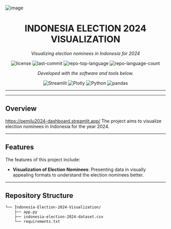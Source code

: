 ![image](https://github.com/Jolycky/DataVisualization-IDElection-2024/assets/126927999/66f81046-c358-4b6f-9850-33716d2c7b03)

<p align="center">
    <h1 align="center">INDONESIA ELECTION 2024 VISUALIZATION</h1>
</p>
<p align="center">
    <em>Visualizing election nominees in Indonesia for 2024</em>
</p>
<p align="center">
	<img src="https://img.shields.io/github/license/Jolycky/DataVisualization-IDElection-2024?style=flat&color=0080ff" alt="license">
	<img src="https://img.shields.io/github/last-commit/Jolycky/DataVisualization-IDElection-2024?style=flat&logo=git&logoColor=white&color=0080ff" alt="last-commit">
	<img src="https://img.shields.io/github/languages/top/Jolycky/DataVisualization-IDElection-2024?style=flat&color=0080ff" alt="repo-top-language">
	<img src="https://img.shields.io/github/languages/count/Jolycky/DataVisualization-IDElection-2024?style=flat&color=0080ff" alt="repo-language-count">
<p>
<p align="center">
		<em>Developed with the software and tools below.</em>
</p>
<p align="center">
	<img src="https://img.shields.io/badge/Streamlit-FF4B4B.svg?style=flat&logo=Streamlit&logoColor=white" alt="Streamlit">
	<img src="https://img.shields.io/badge/Plotly-3F4F75.svg?style=flat&logo=Plotly&logoColor=white" alt="Plotly">
	<img src="https://img.shields.io/badge/Python-3776AB.svg?style=flat&logo=Python&logoColor=white" alt="Python">
	<img src="https://img.shields.io/badge/pandas-150458.svg?style=flat&logo=pandas&logoColor=white" alt="pandas">
</p>
<hr>

---

## Overview
https://pemilu2024-dashboard.streamlit.app/
The project aims to visualize election nominees in Indonesia for the year 2024.

---

## Features

The features of this project include:

- **Visualization of Election Nominees**: Presenting data in visually appealing formats to understand the election nominees better.

---

## Repository Structure

```sh
└── Indonesia-Election-2024-Visualization/
    ├── app.py
    ├── indonesia-election-2024-dataset.csv
    └── requirements.txt
